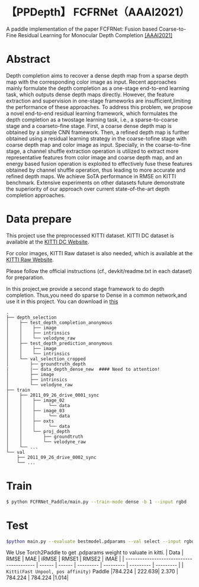 # 【PPDepth】 FCFRNet（AAAI2021）

A paddle implementation of the paper FCFRNet: Fusion based Coarse-to-Fine Residual Learning for Monocular Depth Completion [\[AAAI2021\]](https://arxiv.org/pdf/2012.08270v1.pdf)

# Abstract
Depth completion aims to recover a dense depth map from a sparse depth map with the corresponding color image as input. Recent approaches mainly formulate the depth completion as a one-stage end-to-end learning task, which outputs dense depth maps directly. However, the feature extraction and supervision in one-stage frameworks are insufficient,limiting the performance of these approaches. To address this problem, we propose a novel end-to-end residual learning framework, which formulates the depth completion as a twostage learning task, i.e., a sparse-to-coarse stage and a coarseto-fine stage. First, a coarse dense depth map is obtained by a simple CNN framework. Then, a refined depth map is further obtained using a residual learning strategy in the coarse-tofine stage with coarse depth map and color image as input. Specially, in the coarse-to-fine stage, a channel shuffle extraction operation is utilized to extract more representative features from color image and coarse depth map, and an energy
based fusion operation is exploited to effectively fuse these features obtained by channel shuffle operation, thus leading to more accurate and refined depth maps. We achieve SoTA performance in RMSE on KITTI benchmark. Extensive experiments on other datasets future demonstrate the superiority of our approach over current state-of-the-art depth completion approaches.

# Data prepare
This project use the preprocessed KITTI dataset.
KITTI DC dataset is available at the [KITTI DC Website](http://www.cvlibs.net/datasets/kitti/eval_depth.php?benchmark=depth_completion).

For color images, KITTI Raw dataset is also needed, which is available at the [KITTI Raw Website](http://www.cvlibs.net/datasets/kitti/raw_data.php).

Please follow the official instructions (cf., devkit/readme.txt in each dataset) for preparation.


In this project,we provide a second stage framework to do depth completion. Thus,you need do sparse to Dense in a common network,and use it in this project. You can download  in [this]()


```
.
├── depth_selection
│    ├── test_depth_completion_anonymous
│    │    ├── image
│    │    ├── intrinsics
│    │    └── velodyne_raw
│    ├── test_depth_prediction_anonymous
│    │    ├── image
│    │    └── intrinsics
│    └── val_selection_cropped
│        ├── groundtruth_depth
|        |── data_depth_dense_new  #### Need to attention!
│        ├── image
│        ├── intrinsics
│        └── velodyne_raw
├── train
│    ├── 2011_09_26_drive_0001_sync
│    │    ├── image_02
│    │    │     └── data
│    │    ├── image_03
│    │    │     └── data
│    │    ├── oxts
│    │    │     └── data
│    │    └── proj_depth
│    │        ├── groundtruth
│    │        └── velodyne_raw
│    └── ...
└── val
    ├── 2011_09_26_drive_0002_sync
    └── ...
```

# Train
```bash
$ python FCFRNet_Paddle/main.py --train-mode dense -b 1 --input rgbd
```

# Test
```bash
$python main.py --evaluate bestmodel.pdparams --val select --input rgbd
```
We Use Torch2Paddle to get .pdparams weight to valuate in kitti. 
| Data                                     | RMSE   | MAE    | iRMSE | RMSE1 | RMSE2 | iMAE |
| ---------------------------------------- | ------ | ------ | --------- | --------- | --------- | --------- |
| `Kitti(Fast Unpool, pos affinity)`  Paddle |784.224 | 222.639| 2.370    | 784.224   | 784.224 |1.014|


